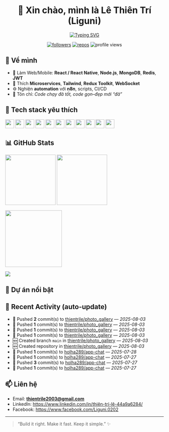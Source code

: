 <!-- Profile README (auto-updated) -->

<div align="center">
  
# 👋 Xin chào, mình là **Lê Thiên Trí** (Liguni)

[![Typing SVG](https://readme-typing-svg.demolab.com?pause=1200&width=520&lines=Lập+trình+viên+%7C+Fullstack+%7C+Tối+ưu+workflows;Node.js+%2B+MongoDB+%2B+React+Native;Yêu+automation%2C+n8n%2C+DevOps+nhẹ+nhàng)](https://git.io/typing-svg)

</div>

<p align="center">
  <a href="https://github.com/thientrile"><img alt="followers" src="https://img.shields.io/github/followers/thientrile?label=Follow&style=for-the-badge"></a>
  <a href="https://github.com/thientrile?tab=repositories"><img alt="repos" src="https://img.shields.io/badge/Repo-Explore-1f6feb?style=for-the-badge"></a>
  <img alt="profile views" src="https://komarev.com/ghpvc/?username=thientrile&style=for-the-badge">
</p>

## 🧭 Về mình

- 🚀 Làm Web/Mobile: **React / React Native**, **Node.js**, **MongoDB**, **Redis**, **JWT**
- 🧩 Thích **Microservices**, **Tailwind**, **Redux Toolkit**, **WebSocket**
- ⚙️ Nghiện **automation** với **n8n**, scripts, CI/CD
- 🎯 Tôn chỉ: _Code chạy đã tốt, code gọn–đẹp mới “đã”_

## 🧰 Tech stack yêu thích

<p>
  <img height="28" src="https://cdn.jsdelivr.net/gh/devicons/devicon/icons/javascript/javascript-original.svg" />
  <img height="28" src="https://cdn.jsdelivr.net/gh/devicons/devicon/icons/typescript/typescript-original.svg" />
  <img height="28" src="https://cdn.jsdelivr.net/gh/devicons/devicon/icons/react/react-original.svg" />
  <img height="28" src="https://cdn.jsdelivr.net/gh/devicons/devicon/icons/nodejs/nodejs-original.svg" />
  <img height="28" src="https://cdn.jsdelivr.net/gh/devicons/devicon/icons/express/express-original.svg" />
  <img height="28" src="https://cdn.jsdelivr.net/gh/devicons/devicon/icons/mongodb/mongodb-original.svg" />
  <img height="28" src="https://cdn.jsdelivr.net/gh/devicons/devicon/icons/redis/redis-original.svg" />
  <img height="28" src="https://cdn.jsdelivr.net/gh/devicons/devicon/icons/docker/docker-original.svg" />
  <img height="28" src="https://cdn.jsdelivr.net/gh/devicons/devicon/icons/git/git-original.svg" />
  <img height="28" src="https://cdn.jsdelivr.net/gh/devicons/devicon/icons/nginx/nginx-original.svg" />
<img height="28" src="https://cdn.jsdelivr.net/gh/devicons/devicon/icons/amazonwebservices/amazonwebservices-original-wordmark.svg" />

</p>

## 📊 GitHub Stats

<p>
  <img height="160" src="https://github-readme-stats.vercel.app/api?username=thientrile&show_icons=true&theme=tokyonight&hide_border=true" />
  <img height="160" src="https://github-readme-stats.vercel.app/api/top-langs/?username=thientrile&layout=compact&theme=tokyonight&hide_border=true" />
</p>
<p>
  <img height="180" src="https://github-readme-streak-stats-eight.vercel.app/?user=thientrile&theme=tokyonight&hide_border=true
" />
</p>
<p>
  <img src="https://github-profile-trophy.vercel.app/?username=thientrile&theme=onedark&no-frame=true&margin-w=8" />
</p>

## 📝 Dự án nổi bật

<!--FEATURED_PROJECTS:START-->
<!-- Nội dung sẽ được script cập nhật tự động -->
<!--FEATURED_PROJECTS:END-->

## 🧷 Recent Activity (auto-update)

<!--RECENT_ACTIVITY:START-->
- 🔼 Pushed **2** commit(s) to [thientrile/photo_gallery](https://github.com/thientrile/photo_gallery) — _2025-08-03_
- 🔼 Pushed **1** commit(s) to [thientrile/photo_gallery](https://github.com/thientrile/photo_gallery) — _2025-08-03_
- 🔼 Pushed **1** commit(s) to [thientrile/photo_gallery](https://github.com/thientrile/photo_gallery) — _2025-08-03_
- 🔼 Pushed **1** commit(s) to [thientrile/photo_gallery](https://github.com/thientrile/photo_gallery) — _2025-08-03_
- 🆕 Created branch `main` in [thientrile/photo_gallery](https://github.com/thientrile/photo_gallery) — _2025-08-03_
- 🆕 Created repository in [thientrile/photo_gallery](https://github.com/thientrile/photo_gallery) — _2025-08-03_
- 🔼 Pushed **1** commit(s) to [holha289/app-chat](https://github.com/holha289/app-chat) — _2025-07-28_
- 🔼 Pushed **1** commit(s) to [holha289/app-chat](https://github.com/holha289/app-chat) — _2025-07-27_
- 🔼 Pushed **3** commit(s) to [holha289/app-chat](https://github.com/holha289/app-chat) — _2025-07-27_
- 🔼 Pushed **1** commit(s) to [holha289/app-chat](https://github.com/holha289/app-chat) — _2025-07-27_
<!--RECENT_ACTIVITY:END-->

## 📫 Liên hệ

- Email: **thientrile2003@gmail.com**
- LinkedIn: https://www.linkedin.com/in/thiên-trí-lê-44a9a6284/
- Facebook: https://www.facebook.com/Liguni.0202

---

> “Build it right. Make it fast. Keep it simple.” ✨
